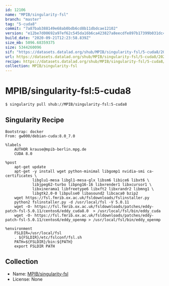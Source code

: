 ```yaml
---
id: 12106
name: "MPIB/singularity-fsl"
branch: "master"
tag: "5-cuda8"
commit: "7a87bab388149e68ab0bdb6cd8b11dbdcae12102"
version: "e12be7d00692a97ef62c545da16b6ca423827a8eecdfe897b17399b031dc4511"
build_date: "2020-09-21T12:23:58.839Z"
size_mb: 5096.68359375
size: 5344260096
sif: "https://datasets.datalad.org/shub/MPIB/singularity-fsl/5-cuda8/2020-09-21-7a87bab3-e12be7d0/e12be7d00692a97ef62c545da16b6ca423827a8eecdfe897b17399b031dc4511.sif"
url: https://datasets.datalad.org/shub/MPIB/singularity-fsl/5-cuda8/2020-09-21-7a87bab3-e12be7d0/
recipe: https://datasets.datalad.org/shub/MPIB/singularity-fsl/5-cuda8/2020-09-21-7a87bab3-e12be7d0/Singularity
collection: MPIB/singularity-fsl
---
```


# MPIB/singularity-fsl:5-cuda8

```bash
$ singularity pull shub://MPIB/singularity-fsl:5-cuda8
```

## Singularity Recipe

```singularity
Bootstrap: docker
From: gw000/debian-cuda:8.0_7.0

%labels
    AUTHOR krause@mpib-berlin.mpg.de
    CUDA 8.0

%post
    apt-get update
    apt-get -y install wget python-minimal libgomp1 nvidia-smi ca-certificates \
            libglu1-mesa libgl1-mesa-glx libsm6 libice6 libxt6 \
            libjpeg62-turbo libpng16-16 libxrender1 libxcursor1 \
            libxinerama1 libfreetype6 libxft2 libxrandr2 libmng1 \
            libgtk2.0-0 libpulse0 libasound2 libcaca0 bzip2 
    wget https://fsl.fmrib.ox.ac.uk/fsldownloads/fslinstaller.py
    python2 fslinstaller.py -d /usr/local/fsl -V 5.0.11
    wget -O- https://fsl.fmrib.ox.ac.uk/fsldownloads/patches/eddy-patch-fsl-5.0.11/centos6/eddy_cuda8.0  > /usr/local/fsl/bin/eddy_cuda
    wget -O- https://fsl.fmrib.ox.ac.uk/fsldownloads/patches/eddy-patch-fsl-5.0.11/centos6/eddy_openmp > /usr/local/fsl/bin/eddy_openmp

%environment
    FSLDIR=/usr/local/fsl
    . ${FSLDIR}/etc/fslconf/fsl.sh
    PATH=${FSLDIR}/bin:${PATH}
    export FSLDIR PATH
```

## Collection

 - Name: [MPIB/singularity-fsl](https://github.com/MPIB/singularity-fsl)
 - License: None


